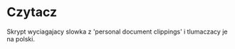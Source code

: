 Czytacz
=======

Skrypt wyciagajacy slowka z 'personal document clippings' i tlumaczacy je na polski.
